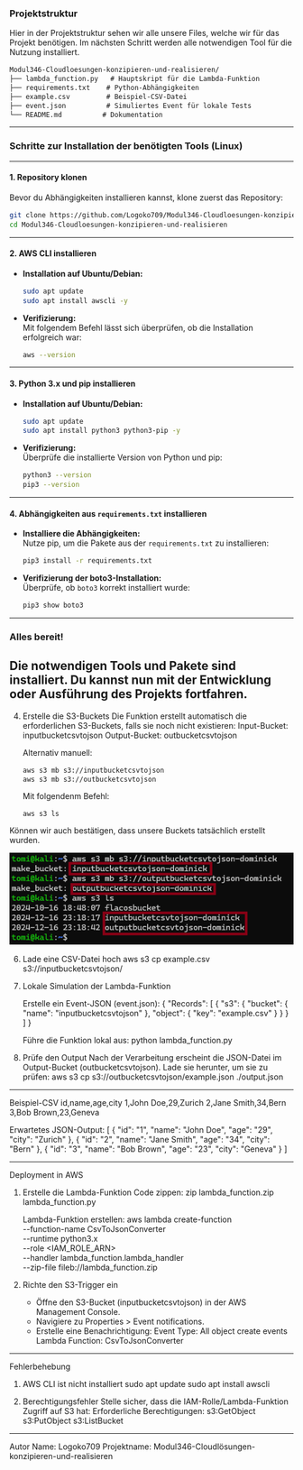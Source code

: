 ### Projektstruktur
Hier in der Projektstruktur sehen wir alle unsere Files, welche wir für das Projekt benötigen.
Im nächsten Schritt werden alle notwendigen Tool für die Nutzung installiert.
```
Modul346-Cloudloesungen-konzipieren-und-realisieren/
├── lambda_function.py   # Hauptskript für die Lambda-Funktion
├── requirements.txt    # Python-Abhängigkeiten
├── example.csv         # Beispiel-CSV-Datei
├── event.json          # Simuliertes Event für lokale Tests
└── README.md          # Dokumentation
```

---

### Schritte zur Installation der benötigten Tools (Linux)

---

#### 1. **Repository klonen**
Bevor du Abhängigkeiten installieren kannst, klone zuerst das Repository:
```bash
git clone https://github.com/Logoko709/Modul346-Cloudloesungen-konzipieren-und-realisieren.git
cd Modul346-Cloudloesungen-konzipieren-und-realisieren
```
---

#### 2. **AWS CLI installieren**
- **Installation auf Ubuntu/Debian:**
  ```bash
  sudo apt update
  sudo apt install awscli -y
  ```
- **Verifizierung:**  
  Mit folgendem Befehl lässt sich überprüfen, ob die Installation erfolgreich war:
  ```bash
  aws --version
  ```

---

#### 3. **Python 3.x und pip installieren**
- **Installation auf Ubuntu/Debian:**
  ```bash
  sudo apt update
  sudo apt install python3 python3-pip -y
  ```
- **Verifizierung:**  
  Überprüfe die installierte Version von Python und pip:
  ```bash
  python3 --version
  pip3 --version
  ```

---

#### 4. **Abhängigkeiten aus `requirements.txt` installieren**
- **Installiere die Abhängigkeiten:**  
  Nutze pip, um die Pakete aus der `requirements.txt` zu installieren:
  ```bash
  pip3 install -r requirements.txt
  ```
- **Verifizierung der boto3-Installation:**  
  Überprüfe, ob `boto3` korrekt installiert wurde:
  ```bash
  pip3 show boto3
  ```

---

### Alles bereit!  
Die notwendigen Tools und Pakete sind installiert. Du kannst nun mit der Entwicklung oder Ausführung des Projekts fortfahren.
------------------------------------------------------------
4. Erstelle die S3-Buckets
   Die Funktion erstellt automatisch die erforderlichen S3-Buckets, falls sie noch nicht existieren:
   Input-Bucket: inputbucketcsvtojson
   Output-Bucket: outbucketcsvtojson

   Alternativ manuell:
   ```
   aws s3 mb s3://inputbucketcsvtojson
   aws s3 mb s3://outbucketcsvtojson
   ```
   Mit folgendenm Befehl:
   ```
   aws s3 ls
   ```
  Können wir auch bestätigen, dass unsere Buckets tatsächlich erstellt wurden.
  
  ![create-buckets](images/create-buckets.png)


6. Lade eine CSV-Datei hoch
   aws s3 cp example.csv s3://inputbucketcsvtojson/

7. Lokale Simulation der Lambda-Funktion

   Erstelle ein Event-JSON (event.json):
   {
       "Records": [
           {
               "s3": {
                   "bucket": {
                       "name": "inputbucketcsvtojson"
                   },
                   "object": {
                       "key": "example.csv"
                   }
               }
           }
       ]
   }

   Führe die Funktion lokal aus:
   python lambda_function.py

8. Prüfe den Output
   Nach der Verarbeitung erscheint die JSON-Datei im Output-Bucket (outbucketcsvtojson).
   Lade sie herunter, um sie zu prüfen:
   aws s3 cp s3://outbucketcsvtojson/example.json ./output.json

------------------------------------------------------------

Beispiel-CSV
id,name,age,city
1,John Doe,29,Zurich
2,Jane Smith,34,Bern
3,Bob Brown,23,Geneva

Erwartetes JSON-Output:
[
    {
        "id": "1",
        "name": "John Doe",
        "age": "29",
        "city": "Zurich"
    },
    {
        "id": "2",
        "name": "Jane Smith",
        "age": "34",
        "city": "Bern"
    },
    {
        "id": "3",
        "name": "Bob Brown",
        "age": "23",
        "city": "Geneva"
    }
]

------------------------------------------------------------

Deployment in AWS

1. Erstelle die Lambda-Funktion
   Code zippen:
   zip lambda_function.zip lambda_function.py

   Lambda-Funktion erstellen:
   aws lambda create-function \
       --function-name CsvToJsonConverter \
       --runtime python3.x \
       --role <IAM_ROLE_ARN> \
       --handler lambda_function.lambda_handler \
       --zip-file fileb://lambda_function.zip

2. Richte den S3-Trigger ein
   - Öffne den S3-Bucket (inputbucketcsvtojson) in der AWS Management Console.
   - Navigiere zu Properties > Event notifications.
   - Erstelle eine Benachrichtigung:
     Event Type: All object create events
     Lambda Function: CsvToJsonConverter

------------------------------------------------------------

Fehlerbehebung

1. AWS CLI ist nicht installiert
   sudo apt update
   sudo apt install awscli

2. Berechtigungsfehler
   Stelle sicher, dass die IAM-Rolle/Lambda-Funktion Zugriff auf S3 hat:
   Erforderliche Berechtigungen:
   s3:GetObject
   s3:PutObject
   s3:ListBucket

------------------------------------------------------------

Autor
Name: Logoko709
Projektname: Modul346-Cloudlösungen-konzipieren-und-realisieren
